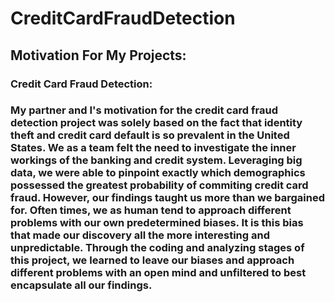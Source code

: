 # CreditCardFraudDetection

## Motivation For My Projects:

### Credit Card Fraud Detection:
### My partner and I's motivation for the credit card fraud detection project was solely based on the fact that identity theft and credit card default is so prevalent in the United States. We as a team felt the need to investigate the inner workings of the banking and credit system. Leveraging big data, we were able to pinpoint exactly which demographics possessed the greatest probability of commiting credit card fraud. However, our findings taught us more than we bargained for. Often times, we as human tend to approach different problems with our own predetermined biases. It is this bias that made our discovery all the more interesting and unpredictable. Through the coding and analyzing stages of this project, we learned to leave our biases and approach different problems with an open mind and unfiltered to best encapsulate all our findings.
